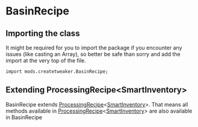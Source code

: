 # BasinRecipe

## Importing the class

It might be required for you to import the package if you encounter any issues (like casting an Array), so better be safe than sorry and add the import at the very top of the file.
```zenscript
import mods.createtweaker.BasinRecipe;
```


## Extending ProcessingRecipe&lt;SmartInventory&gt;

BasinRecipe extends [ProcessingRecipe](/mods/CreateTweaker/recipe/type/ProcessingRecipe)&lt;[SmartInventory](/mods/CreateTweaker/SmartInventory)&gt;. That means all methods available in [ProcessingRecipe](/mods/CreateTweaker/recipe/type/ProcessingRecipe)&lt;[SmartInventory](/mods/CreateTweaker/SmartInventory)&gt; are also available in BasinRecipe

